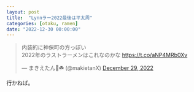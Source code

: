 ```yaml
---
layout: post
title:  "Lynnラー2022最後は平太周"
categories: [otaku, ramen]
date: "2022-12-30 00:00:00"
---
```


<blockquote class="twitter-tweet tw-align-center"><p lang="ja" dir="ltr">内装的に神保町の方っぽい<br>2022年のラストラーメンはこれなのかな <a href="https://t.co/aNP4MRb0Xv">https://t.co/aNP4MRb0Xv</a></p>&mdash; まきえたん🥦☘️ (@makietanX) <a href="https://twitter.com/makietanX/status/1608383602026483712?ref_src=twsrc%5Etfw">December 29, 2022</a></blockquote> <script async src="https://platform.twitter.com/widgets.js" charset="utf-8"></script>

行かねば。
